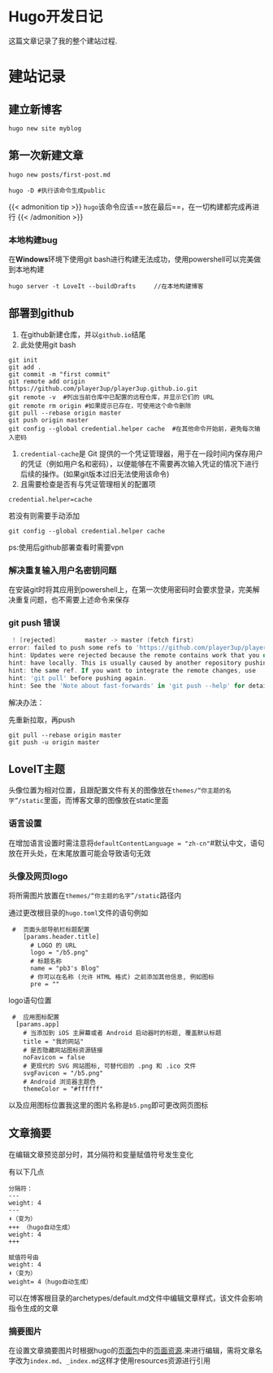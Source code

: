# Hugo开发日记


这篇文章记录了我的整个建站过程.
<!--more-->

# 建站记录


## 建立新博客

```
hugo new site myblog
```

## 第一次新建文章

```
hugo new posts/first-post.md

hugo -D #执行该命令生成public
```

{{< admonition tip >}}
`hugo`该命令应该==放在最后==，在一切构建都完成再进行
{{< /admonition >}}


### 本地构建bug

在**Windows**环境下使用git bash进行构建无法成功，使用powershell可以完美做到本地构建

```
hugo server -t LoveIt --buildDrafts		//在本地构建博客
```

## 部署到github

1.  在github新建仓库，并以`github.io`结尾
2.  此处使用git bash

```
git init
git add .
git commit -m "first commit"
git remote add origin https://github.com/player3up/player3up.github.io.git
git remote -v  #列出当前仓库中已配置的远程仓库，并显示它们的 URL
git remote rm origin #如果提示已存在，可使用这个命令删除
git pull --rebase origin master
git push origin master
git config --global credential.helper cache  #在其他命令开始前，避免每次输入密码
```

1.  `credential-cache`是 Git 提供的一个凭证管理器，用于在一段时间内保存用户的凭证（例如用户名和密码），以便能够在不需要再次输入凭证的情况下进行后续的操作。(如果git版本过旧无法使用该命令)
2.  且需要检查是否有与凭证管理相关的配置项

```
credential.helper=cache
```

若没有则需要手动添加

```
git config --global credential.helper cache
```

ps:使用后github部署查看时需要vpn

### 解决重复输入用户名密钥问题

在安装git时将其应用到powershell上，在第一次使用密码时会要求登录，完美解决重复问题，也不需要上述命令来保存

### git push 错误

```powershell
 ! [rejected]        master -> master (fetch first)
error: failed to push some refs to 'https://github.com/player3up/player3up.github.io.git'
hint: Updates were rejected because the remote contains work that you do not
hint: have locally. This is usually caused by another repository pushing to
hint: the same ref. If you want to integrate the remote changes, use
hint: 'git pull' before pushing again.
hint: See the 'Note about fast-forwards' in 'git push --help' for details.
```

解决办法：

先重新拉取，再push

```
git pull --rebase origin master
git push -u origin master
```

## LoveIT主题

头像位置为相对位置，且跟配置文件有关的图像放在`themes/“你主题的名字”/static`里面，而博客文章的图像放在static里面

### 语言设置

在增加语言设置时需注意将`defaultContentLanguage = "zh-cn"`#默认中文，语句放在开头处，在末尾放置可能会导致语句无效

### 头像及网页logo

将所需图片放置在`themes/“你主题的名字”/static`路径内

通过更改根目录的`hugo.toml`文件的语句例如

```
 #  页面头部导航栏标题配置
    [params.header.title]
      # LOGO 的 URL
      logo = "/b5.png"
      # 标题名称
      name = "pb3's Blog"
      # 你可以在名称 (允许 HTML 格式) 之前添加其他信息, 例如图标
      pre = ""
```

logo语句位置

```
 #  应用图标配置
  [params.app]
    # 当添加到 iOS 主屏幕或者 Android 启动器时的标题, 覆盖默认标题
    title = "我的网站"
    # 是否隐藏网站图标资源链接
    noFavicon = false
    # 更现代的 SVG 网站图标, 可替代旧的 .png 和 .ico 文件
    svgFavicon = "/b5.png"
    # Android 浏览器主题色
    themeColor = "#ffffff"
```

以及应用图标位置我这里的图片名称是`b5.png`即可更改网页图标

## 文章摘要

在编辑文章预览部分时，其分隔符和变量赋值符号发生变化

有以下几点

```
分隔符：
---
weight: 4
---
⬇（变为）
+++	（hugo自动生成）
weight: 4
+++

赋值符号由
weight: 4
⬇（变为）
weight= 4（hugo自动生成）
```

可以在博客根目录的archetypes/default.md文件中编辑文章样式，该文件会影响指令生成的文章

### 摘要图片

在设置文章摘要图片时根据hugo的[页面包](https://gohugo.io/content-management/page-bundles/)中的[页面资源](https://gohugo.io/content-management/page-resources/).来进行编辑，需将文章名字改为`index.md`、`_index.md`这样才使用resources资源进行引用


